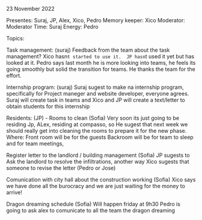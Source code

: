 23 November 2022

Presentes: Suraj, JP, Alex, Xico, Pedro
Memory keeper: Xico
Moderator: Moderator
Time: Suraj
Energy: Pedro

Topics:

Task management: (suraj)
Feedback from the team about the task management?
Xico hasn`t started to use it.  JP hasn`t used it yet but has looked at it.
Pedro says last month he is more looking into teams, he feels its going smoothly but solid the transition for teams. He thanks the team for the effort.

Internship program: (suraj)
Suraj sugest to make na internship program, specifically for Project maneger and website developer, everyone agrees. Suraj will create task in teams and Xico and JP will create a text/letter to obtain students for this internship

Residents: (JP) - Rooms to clean (Sofia)
Very soon its just going to be residing Jp, ALex, residing at compasso, so
He sugest that next week we should really get into cleaning the rooms to prepare it for the new phase. Where:
Front room will be for the guests
Backroom will be for team to sleep and for team meetings,  


Register letter to the landlord / building management (Sofia)
JP sugests to Ask the landlord to resolve the infiltrations, another way
Xico sugests that someone to revise the letter (Pedro or Jose)

Comunication with city hall about the construction working (Sofia)
Xico says we have done all the burocracy and we are just waiting for the money to arrive!


Dragon dreaming schedule (Sofia)
Will happen friday at 9h30
Pedro is going to ask alex to comunicate to all the team the dragon dreaming 

